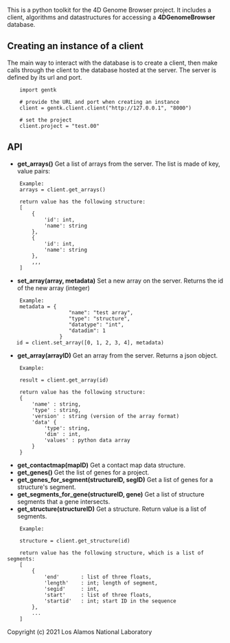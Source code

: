 This is a python toolkit for the 4D Genome Browser project. It includes a client, algorithms and datastructures for accessing a **4DGenomeBrowser** database.


## Creating an instance of a client
The main way to interact with the database is to create a client, then make calls through the client to the database hosted at the server. The server is defined by its url and port. 

```
    import gentk

    # provide the URL and port when creating an instance
    client = gentk.client.client("http://127.0.0.1", "8000")

    # set the project
    client.project = "test.00"
```

## API
- **get_arrays()** Get a list of arrays from the server. The list is made of key, value pairs:
```
    Example:
    arrays = client.get_arrays()

    return value has the following structure:
    [
        {
            'id': int,
            'name': string
        },
        {
            'id': int,
            'name': string
        },
        ,,,
    ]
``` 

- **set_array(array, metadata)** Set a new array on the server. Returns the id of the new array (integer)

```
    Example:
    metadata = {
                    "name": "test array", 
                    "type": "structure", 
                    "datatype": "int", 
                    "datadim": 1
                 }
   id = client.set_array([0, 1, 2, 3, 4], metadata)
```
- **get_array(arrayID)** Get an array from the server. Returns a json object.
```
    Example:

    result = client.get_array(id)

    return value has the following structure:
    {
        'name' : string,
        'type' : string,
        'version' : string (version of the array format)
        'data' {
            'type': string,
            'dim' : int,
            'values' : python data array
        }
    }

```
- **get_contactmap(mapID)** Get a contact map data structure.
- **get_genes()** Get the list of genes for a project.
- **get_genes_for_segment(structureID, segID)** Get a list of genes for a structure's segment.
- **get_segments_for_gene(structureID, gene)** Get a list of structure segments that a gene intersects.
- **get_structure(structureID)** Get a structure. Return value is a list of segments. 
```
    Example:

    structure = client.get_structure(id)

    return value has the following structure, which is a list of segments:
    [
        {
            'end'       : list of three floats,
            'length'    : int; length of segment,
            'segid'     : int,
            'start'     : list of three floats,
            'startid'   : int; start ID in the sequence
        },
        ...
    ]
```

Copyright (c) 2021 Los Alamos National Laboratory
